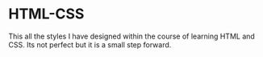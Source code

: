 # HTML-CSS
This all the styles I have designed within the course of learning HTML and CSS. Its not perfect but it is a small step forward.
